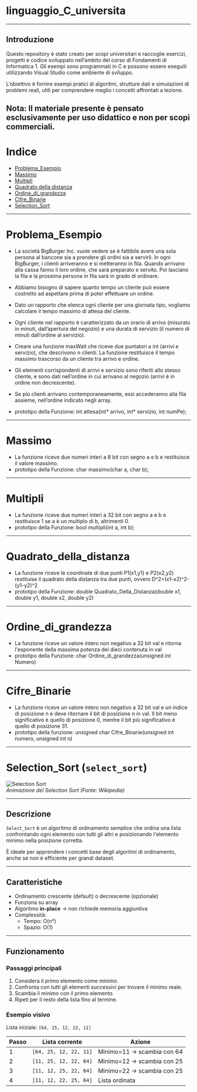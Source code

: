 # linguaggio_C_universita
---
## Introduzione
Questo repository è stato creato per scopi universitari e raccoglie esercizi, progetti e codice sviluppato nell’ambito del corso di Fondamenti di Informatica 1.
Gli esempi sono programmati in C e possono essere eseguiti utilizzando Visual Studio come ambiente di sviluppo.

L’obiettivo è fornire esempi pratici di algoritmi, strutture dati e simulazioni di problemi reali, utili per comprendere meglio i concetti affrontati a lezione.

Nota: Il materiale presente è pensato esclusivamente per uso didattico e non per scopi commerciali.
---
# Indice
- [Problema_Esempio](#Problema_Esempio)
- [Massimo](#Massimo)
- [Multipli](#Multipli)
- [Quadrato della distanza](#Quadrato_della_distanza)
- [Ordine_di_grandezza](#Ordine_di_grandezza)
- [Cifre_Binarie](#Cifre_Binarie)
- [Selection_Sort](#Selection_Sort)
---
# Problema_Esempio
 - La società BigBurger Inc. vuole vedere se è fattibile avere una sola 
persona al bancone sia a prendere gli ordini sia a servirli. In ogni 
BigBurger, i clienti arriveranno e si metteranno in fila. Quando arrivano 
alla cassa fanno il loro ordine, che sarà preparato e servito. Poi lasciano 
la fila e la prossima persona in fila sarà in grado di ordinare.

- Abbiamo bisogno di sapere quanto tempo un cliente può essere costretto 
ad aspettare prima di poter effettuare un ordine. 
- Dato un rapporto che elenca ogni cliente per una giornata tipo, vogliamo 
calcolare il tempo massimo di attesa del cliente. 

- Ogni cliente nel rapporto è caratterizzato da un orario di arrivo (misurato 
in minuti, dall’apertura del negozio) e una durata di servizio (il numero di 
minuti dall’ordine al servizio).
- Creare una funzione maxWait che riceve due puntatori a int (arrivi e 
servizio), che descrivono n clienti. La funzione restituisce il tempo 
massimo trascorso da un cliente tra arrivo e ordine. 

- Gli elementi corrispondenti di arrivi e servizio sono riferiti allo stesso 
cliente, e sono dati nell’ordine in cui arrivano al negozio (arrivi è in ordine 
non decrescente).
- Se più clienti arrivano contemporaneamente, essi accederanno alla fila 
assieme, nell’ordine indicato negli array.
- prototipo della Funzione: int attesa(int* arrivo, int* servizio, int numPe);
---
# Massimo
- La funzione riceve due numeri interi a 8 bit con segno a e b e restituisce il valore massimo.
- prototipo della Funzione:  char massimo(char a, char b);
---
# Multipli
- La funzione riceve due numeri interi a 32 bit con segno a e b e restituisce 1 se a è un multiplo di b, altrimenti 0.
- prototipo della Funzione:  bool multipli(int a, int b);
---
# Quadrato_della_distanza
- La funzione riceve le coordinate di due punti P1(x1,y1) e P2(x2,y2) restituise il quadrato della distanza tra due punti, ovvero D^2=(x1-x2)^2-(y1-y2)^2
- prototipo della Funzione:  double Quadrato_Della_Distanza(double x1, double y1, double x2, double y2)
---
 # Ordine_di_grandezza
- La funzione riceve un valore intero non negativo a 32 bit val e ritorna l'esponente della massima potenza del dieci contenuta in val
-  prototipo della Funzione:  char Ordine_di_grandezza(unsigned int Numero)
  ---
  # Cifre_Binarie
- La funzione riceve un valore intero non negativo a 32 bit val e un indice di posizione n e deve ritornare il bit di posizione n in val. Il bit meno significativo è quello di posizione 0, mentre il bit più significativo è quello di posizione 31.
- prototipo della funzione:  unsigned char Cifre_Binarie(unsigned int numero, unsigned int n)
---
  # Selection_Sort (`select_sort`)

![Selection Sort](https://upload.wikimedia.org/wikipedia/commons/9/94/Selection-Sort-Animation.gif)  
*Animazione del Selection Sort (Fonte: Wikipedia)*

---

## Descrizione
`Select_Sort` è un algoritmo di ordinamento semplice che ordina una lista confrontando ogni elemento con tutti gli altri e posizionando l'elemento minimo nella posizione corretta.  

È ideale per apprendere i concetti base degli algoritmi di ordinamento, anche se non è efficiente per grandi dataset.

---

## Caratteristiche
- Ordinamento crescente (default) o decrescente (opzionale)
- Funziona su array
- Algoritmo **in-place** → non richiede memoria aggiuntiva
- Complessità:
  - Tempo: O(n²)
  - Spazio: O(1)

---

## Funzionamento

### Passaggi principali
1. Considera il primo elemento come minimo.
2. Confronta con tutti gli elementi successivi per trovare il minimo reale.
3. Scambia il minimo con il primo elemento.
4. Ripeti per il resto della lista fino al termine.

### Esempio visivo
Lista iniziale: `[64, 25, 12, 22, 11]`

| Passo | Lista corrente       | Azione                            |
|-------|--------------------|----------------------------------|
| 1     | `[64, 25, 12, 22, 11]` | Minimo=11 → scambia con 64        |
| 2     | `[11, 25, 12, 22, 64]` | Minimo=12 → scambia con 25        |
| 3     | `[11, 12, 25, 22, 64]` | Minimo=22 → scambia con 25        |
| 4     | `[11, 12, 22, 25, 64]` | Lista ordinata                    |
